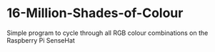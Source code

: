 # 16-Million-Shades-of-Colour
Simple program to cycle through all RGB colour combinations on the Raspberry Pi SenseHat
